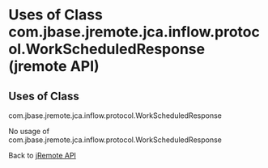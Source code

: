 # Uses of Class com.jbase.jremote.jca.inflow.protocol.WorkScheduledResponse (jremote API)

<PageHeader />

## Uses of Class
com.jbase.jremote.jca.inflow.protocol.WorkScheduledResponse

No usage of com.jbase.jremote.jca.inflow.protocol.WorkScheduledResponse

Back to [jRemote API](../../../../jremote-api/README.md)



  
<PageFooter />
